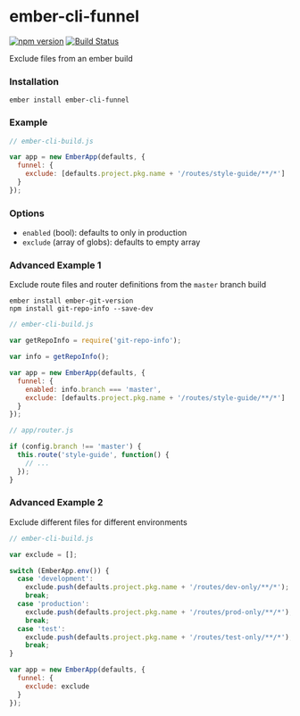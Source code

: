 # ember-cli-funnel
[![npm version](https://badge.fury.io/js/ember-cli-funnel.svg)](https://badge.fury.io/js/ember-cli-funnel)
[![Build Status](https://travis-ci.org/kellyselden/ember-cli-funnel.svg?branch=master)](https://travis-ci.org/kellyselden/ember-cli-funnel)

Exclude files from an ember build

### Installation

```
ember install ember-cli-funnel
```

### Example

```js
// ember-cli-build.js

var app = new EmberApp(defaults, {
  funnel: {
    exclude: [defaults.project.pkg.name + '/routes/style-guide/**/*']
  }
});
```

### Options

* `enabled` (bool): defaults to only in production
* `exclude` (array of globs): defaults to empty array

### Advanced Example 1

Exclude route files and router definitions from the `master` branch build

```
ember install ember-git-version
npm install git-repo-info --save-dev
```

```js
// ember-cli-build.js

var getRepoInfo = require('git-repo-info');

var info = getRepoInfo();

var app = new EmberApp(defaults, {
  funnel: {
    enabled: info.branch === 'master',
    exclude: [defaults.project.pkg.name + '/routes/style-guide/**/*']
  }
});
```

```js
// app/router.js

if (config.branch !== 'master') {
  this.route('style-guide', function() {
    // ...
  });
}
```

### Advanced Example 2

Exclude different files for different environments

```js
// ember-cli-build.js

var exclude = [];

switch (EmberApp.env()) {
  case 'development':
    exclude.push(defaults.project.pkg.name + '/routes/dev-only/**/*');
    break;
  case 'production':
    exclude.push(defaults.project.pkg.name + '/routes/prod-only/**/*');
    break;
  case 'test':
    exclude.push(defaults.project.pkg.name + '/routes/test-only/**/*');
    break;
}

var app = new EmberApp(defaults, {
  funnel: {
    exclude: exclude
  }
});
```
